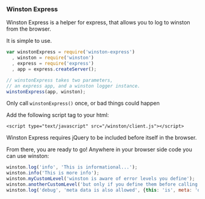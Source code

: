 
### Winston Express

Winston Express is a helper for express, that allows you to log to
winston from the browser. 

It is simple to use.

```javascript
var winstonExpress = require('winston-express')
  , winston = require('winston')
  , express = require('express')
  , app = express.createServer();

// winstonExpress takes two parameters,
// an express app, and a winston logger instance.
winstonExpress(app, winston);
```
Only call `winstonExpress()` once, or bad things could happen

Add the following script tag to your html:

    <script type="text/javascript" src="/winston/client.js"></script>

Winston Express requires jQuery to be included before itself in the
browser.

From there, you are ready to go! Anywhere in your browser side code you
can use winston:

```javascript
winston.log('info', 'This is informational...');
winston.info('This is more info');
winston.myCustomLevel('winston is aware of error levels you define');
winston.anotherCustomLevel('but only if you define them before calling winstonExpress()');
winston.log('debug', 'meta data is also allowed', {this: 'is', meta: 'data'});
```
